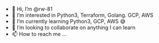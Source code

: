 - 👋 Hi, I’m @rw-81
- 👀 I’m interested in Python3, Terraform, Golang. GCP, AWS
- 🌱 I’m currently learning Python3, GCP, AWS 😅
- 💞️ I’m looking to collaborate on anything I can learn
- 📫 How to reach me ...

<!---
rw-81/rw-81 is a ✨ special ✨ repository because its `README.md` (this file) appears on your GitHub profile.
You can click the Preview link to take a look at your changes.
--->
